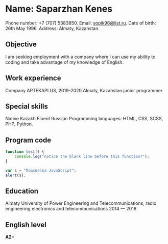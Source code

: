 # Name: Saparzhan Kenes
Phone number: +7 (707) 5383850.
Email: sopik96@list.ru.
Date of birth: 26th May 1996.
Address: Almaty, Kazahstan.

## **Objective**
I am seeking employment with a company where I can use my ability to coding and take advantage of my knowledge of English.

## **Work experience**
Company APTEKAPLUS, 2019-2020
Almaty, Kazahstan
junior programmer

## **Special skills**
Native Kazakh
Fluent Russian
Programming languages: HTML, CSS, SCSS, PHP, Python.

## **Program code**
```javascript
function test() {
    console.log("notice the blank line before this function?");
} 
```
```javascript
var s = "Подсветка JavaScript";
alert(s);
```

## **Education**
Almaty University of Power Engineering and Telecommunications, radio engineering electronics and telecommunications 2014 — 2018

## **English level**
**A2+**

